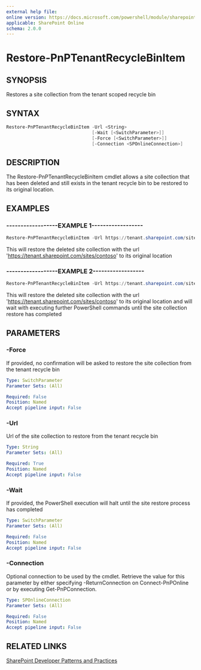 ```yaml
---
external help file:
online version: https://docs.microsoft.com/powershell/module/sharepoint-pnp/restore-pnptenantrecyclebinitem
applicable: SharePoint Online
schema: 2.0.0
---
```


# Restore-PnPTenantRecycleBinItem

## SYNOPSIS
Restores a site collection from the tenant scoped recycle bin

## SYNTAX 

```powershell
Restore-PnPTenantRecycleBinItem -Url <String>
                                [-Wait [<SwitchParameter>]]
                                [-Force [<SwitchParameter>]]
                                [-Connection <SPOnlineConnection>]
```

## DESCRIPTION
The Restore-PnPTenantRecycleBinItem cmdlet allows a site collection that has been deleted and still exists in the tenant recycle bin to be restored to its original location.

## EXAMPLES

### ------------------EXAMPLE 1------------------
```powershell
Restore-PnPTenantRecycleBinItem -Url https://tenant.sharepoint.com/sites/contoso
```

This will restore the deleted site collection with the url 'https://tenant.sharepoint.com/sites/contoso' to its original location

### ------------------EXAMPLE 2------------------
```powershell
Restore-PnPTenantRecycleBinItem -Url https://tenant.sharepoint.com/sites/contoso -Wait
```

This will restore the deleted site collection with the url 'https://tenant.sharepoint.com/sites/contoso' to its original location and will wait with executing further PowerShell commands until the site collection restore has completed

## PARAMETERS

### -Force
If provided, no confirmation will be asked to restore the site collection from the tenant recycle bin

```yaml
Type: SwitchParameter
Parameter Sets: (All)

Required: False
Position: Named
Accept pipeline input: False
```

### -Url
Url of the site collection to restore from the tenant recycle bin

```yaml
Type: String
Parameter Sets: (All)

Required: True
Position: Named
Accept pipeline input: False
```

### -Wait
If provided, the PowerShell execution will halt until the site restore process has completed

```yaml
Type: SwitchParameter
Parameter Sets: (All)

Required: False
Position: Named
Accept pipeline input: False
```

### -Connection
Optional connection to be used by the cmdlet. Retrieve the value for this parameter by either specifying -ReturnConnection on Connect-PnPOnline or by executing Get-PnPConnection.

```yaml
Type: SPOnlineConnection
Parameter Sets: (All)

Required: False
Position: Named
Accept pipeline input: False
```

## RELATED LINKS

[SharePoint Developer Patterns and Practices](https://aka.ms/sppnp)